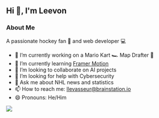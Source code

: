 ## Hi 👋, I'm Leevon

### About Me
A passionate hockey fan 🏒 and web developer 💻

- 🔭 I’m currently working on a Mario Kart 🏎️ Map Drafter 🏁
- 🌱 I’m currently learning [Framer Motion]([https://www.framer.com/motion/](https://github.com/llevasseur/framer-motion))
- 👯 I’m looking to collaborate on AI projects
- 🤔 I’m looking for help with Cybersecurity
- 💬 Ask me about NHL news and statistics
- 📫 How to reach me: llevasseur@brainstation.io
- 😄 Pronouns: He/Him

![](https://komarev.com/ghpvc/?username=llevasseur)
